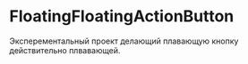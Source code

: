 # FloatingFloatingActionButton

Эксперементальный проект делающий плавающую кнопку действительно плвавающей.

